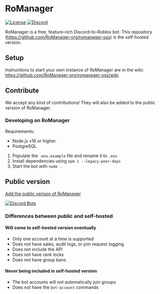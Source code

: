 # RoManager
[![License](https://img.shields.io/github/license/RoManager-org/romanager-oss)](https://github.com/RoManager-org/romanager-oss/blob/main/LICENSE)
[![Discord](https://img.shields.io/discord/798735708755460118?color=5865F2&label=discord&logo=discord&logoColor=white)](https://discord.gg/WRTsHuH9qP)

RoManager is a free, feature-rich Discord-to-Roblox bot. This repository (https://github.com/RoManager-org/romanager-oss) is the self-hosted version.

## Setup
Instructions to start your own instance of RoManager are in the wiki: https://github.com/RoManager-org/romanager-oss/wiki.

## Contribute
We accept any kind of contributions! They will also be added to the public version of RoManager.

### Developing on RoManager
Requirements:
* Node.js v16 or higher.
* PostgreSQL

1. Populate the `.env.example` file and rename it to `.env`
2. Install dependencies using `npm i --legacy-peer-deps`
3. Start the bot with `node .`

## Public version
[Add the public verison of RoManager](https://discord.com/oauth2/authorize?client_id=738035113815834746&permissions=540142656&scope=bot%20applications.commands)

[![Discord Bots](https://top.gg/api/widget/738035113815834746.svg)](https://top.gg/bot/738035113815834746)

### Differences between public and self-hosted
#### Will come to self-hosted version eventually
* Only one account at a time is supported
* Does not have sales, audit logs, or join request logging.
* Does not include the API
* Does not have rank locks
* Does not have group bans

#### Never being included in self-hosted version
* The bot accounts will not automatically join groups
* Does not have the `bot-account` commands
